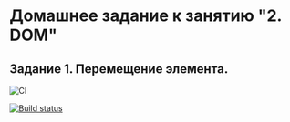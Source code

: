 # Домашнее задание к занятию "2. DOM"
## Задание 1. Перемещение элемента.

![CI](https://github.com/Dolinin2021/section_2_ahj/actions/workflows/web.yml/badge.svg)

[![Build status](https://ci.appveyor.com/api/projects/status/92f8emncyfl66ujs?svg=true)](https://ci.appveyor.com/project/Dolinin2021/section-2-ahj)

